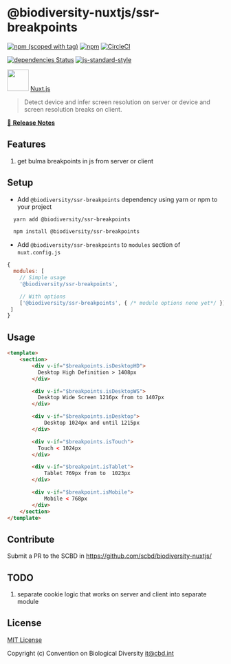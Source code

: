 # @biodiversity-nuxtjs/ssr-breakpoints
[![npm (scoped with tag)](https://img.shields.io/npm/v/@biodiversity/ssr-breakpoints/latest.svg?style=flat-square)](https://npmjs.com/package/@biodiversity/ssr-breakpoints)
[![npm](https://img.shields.io/npm/dt/@biodiversity/ssr-breakpoints.svg?style=flat-square)](https://npmjs.com/package/@biodiversity/ssr-breakpoints)
[![CircleCI](https://img.shields.io/circleci/project/github/https://github.com/scbd/biodiversity-nuxtjs.git.svg?style=flat-square)](https://circleci.com/gh/https://github.com/scbd/biodiversity-nuxtjs.git)
<!-- [![Codecov](https://img.shields.io/codecov/c/github/https://github.com/scbd/biodiversity-nuxtjs.git.svg?style=flat-square)](https://codecov.io/gh/https://github.com/scbd/biodiversity-nuxtjs.git) -->
[![dependencies Status](https://david-dm.org/scbd/biodiversity-nuxtjs/status.svg?path=packages/ssr-breakpoints)](https://david-dm.org/scbd/biodiversity-nuxtjs?path=packages/ssr-breakpoints)
[![js-standard-style](https://img.shields.io/badge/code_style-standard-brightgreen.svg?style=flat-square)](http://standardjs.com)

<img src="http://imgur.com/V4LtoII.png" width="50px"/> [Nuxt.js](https://github.com/nuxt/nuxt.js)

> Detect device and infer screen resolution on server or device and screen resolution breaks on client.  

[📖 **Release Notes**](./CHANGELOG.md)

## Features

1. get bulma breakpoints in js from server or client


## Setup
- Add `@biodiversity/ssr-breakpoints` dependency using yarn or npm to your project
```bash
  yarn add @biodiversity/ssr-breakpoints
```
```bash
  npm install @biodiversity/ssr-breakpoints
```

- Add `@biodiversity/ssr-breakpoints` to `modules` section of `nuxt.config.js`

```js
{
  modules: [
    // Simple usage
    '@biodiversity/ssr-breakpoints',

    // With options
    ['@biodiversity/ssr-breakpoints', { /* module options none yet*/ }],
 ]
}
```

## Usage

```html
<template>
	<section>
        <div v-if="$breakpoints.isDesktopHD">
          Desktop High Definition > 1408px
        </div>

        <div v-if="$breakpoints.isDesktopWS">
          Desktop Wide Screen 1216px from to 1407px
        </div>

        <div v-if="$breakpoints.isDesktop">
        	Desktop 1024px and until 1215px
        </div>

        <div v-if="$breakpoints.isTouch">
          Touch < 1024px
        </div>

        <div v-if="$breakpoint.isTablet">
        	Tablet 769px from to  1023px
        </div>

        <div v-if="$breakpoint.isMobile">
        	Mobile < 768px
        </div>
	</section>
</template>
```

## Contribute
Submit a PR to the SCBD in https://github.com/scbd/biodiversity-nuxtjs/

## TODO
1. separate cookie logic that works on server and client into separate module


## License

[MIT License](./LICENSE)

Copyright (c) Convention on Biological Diversity <it@cbd.int>
